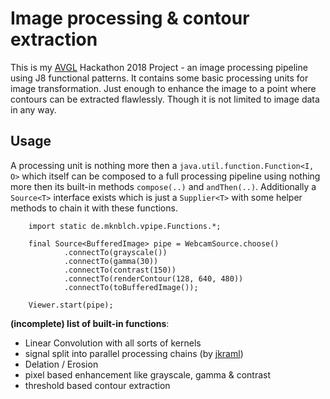 # Image processing & contour extraction

This is my [AVGL](https://www.avantgarde-labs.de) Hackathon 2018 Project - an image processing pipeline using J8 functional patterns.
It contains some basic processing units for image transformation. Just enough to enhance the image to a
point where contours can be extracted flawlessly. Though it is not limited to image data in any way. 

## Usage

A processing unit is nothing more then a `java.util.function.Function<I, O>` which itself can be composed
to a full processing pipeline using nothing more then its built-in methods `compose(..)` and `andThen(..)`.
Additionally a `Source<T>` interface exists which is just a `Supplier<T>` with some helper methods to chain 
it with these functions. 

```
    import static de.mknblch.vpipe.Functions.*;

    final Source<BufferedImage> pipe = WebcamSource.choose()
            .connectTo(grayscale())
            .connectTo(gamma(30))
            .connectTo(contrast(150))
            .connectTo(renderContour(128, 640, 480))
            .connectTo(toBufferedImage());

    Viewer.start(pipe);
```

**(incomplete) list of built-in functions**:

- Linear Convolution with all sorts of kernels
- signal split into parallel processing chains (by [jkraml](https://github.com/jkraml)) 
- Delation / Erosion
- pixel based enhancement like grayscale, gamma & contrast
- threshold based contour extraction
